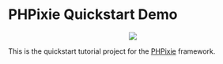 # PHPixie Quickstart Demo
<p align="center">
  <img src="https://phpixie.com/images/logo.png"/>
</p>

This is the quickstart tutorial project for the [PHPixie](https://phpixie.com/) framework.